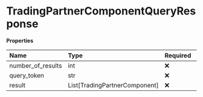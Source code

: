 # TradingPartnerComponentQueryResponse

**Properties**

| Name              | Type                          | Required | Description |
| :---------------- | :---------------------------- | :------- | :---------- |
| number_of_results | int                           | ❌       |             |
| query_token       | str                           | ❌       |             |
| result            | List[TradingPartnerComponent] | ❌       |             |

